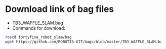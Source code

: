 # Download link of bag files

- [TB3_WAFFLE_SLAM.bag](https://github.com/ROBOTIS-GIT/bags) 
- Commands for download:
```bash
roscd fortyfive_robot_slam/bag
wget https://github.com/ROBOTIS-GIT/bags/blob/master/TB3_WAFFLE_SLAM.bag
```
